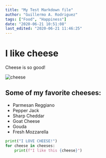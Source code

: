 ```yaml
---
title: "My Test Markdown file"
author: "Guillermo A. Rodriguez"
tags: ["Food", "Happiness"]
date: "2020-06-21 10:51:08"
last_edited: "2020-06-21 11:46:25"
---
```


# I like cheese
Cheese is so good!

![cheese](https://www.verywellfit.com/thmb/rqnAsB-au-PBzRRoisCjCCopbjg=/2002x2002/smart/filters:no_upscale()/cheese-crop-77205ee547a949a59fb5adedf3564ad0.jpg)


## Some of my favorite cheeses:
* Parmesan Reggiano
* Pepper Jack
* Sharp Cheddar
* Goat Cheese
* Gouda
* Fresh Mozzarella

```python
print("I LOVE CHEESE!")
for cheese in cheeses:
    print(f"I like this {cheese}")
```
